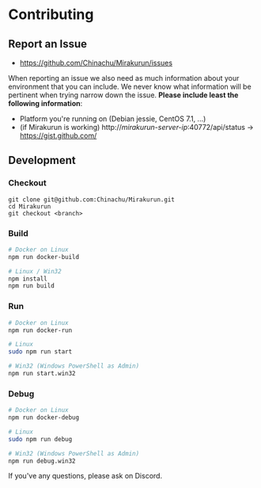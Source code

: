 # Contributing

## Report an Issue

* https://github.com/Chinachu/Mirakurun/issues

When reporting an issue we also need as much information about your environment
that you can include. We never know what information will be pertinent when
trying narrow down the issue. **Please include least the following information**:

* Platform you're running on (Debian jessie, CentOS 7.1, ...)
* (if Mirakurun is working) http://_mirakurun-server-ip_:40772/api/status → https://gist.github.com/

## Development

### Checkout

```
git clone git@github.com:Chinachu/Mirakurun.git
cd Mirakurun
git checkout <branch>
```

### Build

```sh
# Docker on Linux
npm run docker-build

# Linux / Win32
npm install
npm run build
```

### Run

```sh
# Docker on Linux
npm run docker-run

# Linux
sudo npm run start

# Win32 (Windows PowerShell as Admin)
npm run start.win32
```

### Debug

```sh
# Docker on Linux
npm run docker-debug

# Linux
sudo npm run debug

# Win32 (Windows PowerShell as Admin)
npm run debug.win32
```

If you've any questions, please ask on Discord.
